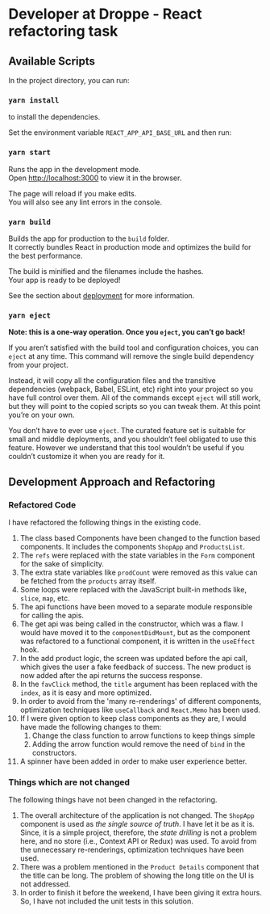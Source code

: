 # Developer at Droppe - React refactoring task

## Available Scripts

In the project directory, you can run:

### `yarn install`

to install the dependencies.

Set the environment variable `REACT_APP_API_BASE_URL` and then run:

### `yarn start`

Runs the app in the development mode.<br />
Open [http://localhost:3000](http://localhost:3000) to view it in the browser.

The page will reload if you make edits.<br />
You will also see any lint errors in the console.

### `yarn build`

Builds the app for production to the `build` folder.<br />
It correctly bundles React in production mode and optimizes the build for the best performance.

The build is minified and the filenames include the hashes.<br />
Your app is ready to be deployed!

See the section about [deployment](https://facebook.github.io/create-react-app/docs/deployment) for more information.

### `yarn eject`

**Note: this is a one-way operation. Once you `eject`, you can’t go back!**

If you aren’t satisfied with the build tool and configuration choices, you can `eject` at any time. This command will remove the single build dependency from your project.

Instead, it will copy all the configuration files and the transitive dependencies (webpack, Babel, ESLint, etc) right into your project so you have full control over them. All of the commands except `eject` will still work, but they will point to the copied scripts so you can tweak them. At this point you’re on your own.

You don’t have to ever use `eject`. The curated feature set is suitable for small and middle deployments, and you shouldn’t feel obligated to use this feature. However we understand that this tool wouldn’t be useful if you couldn’t customize it when you are ready for it.

## Development Approach and Refactoring

### Refactored Code ###

I have refactored the following things in the existing code.

1. The class based Components have been changed to the function based components. It includes the components `ShopApp` and `ProductsList`.
2. The `refs` were replaced with the state variables in the `Form` component for the sake of simplicity.
3. The extra state variables like `prodCount` were removed as this value can be fetched from the `products` array itself.
4. Some loops were replaced with the JavaScript built-in methods like, `slice`, `map`, etc.
5. The api functions have been moved to a separate module responsible for calling the apis.
6. The get api was being called in the constructor, which was a flaw. I would have moved it to the `componentDidMount`, but as the component was refactored to a functional component, it is written in the `useEffect` hook.
7. In the add product logic, the screen was updated before the api call, which gives the user a fake feedback of success. The new product is now added after the api returns the success response.
8. In the `favClick` method, the `title` argument has been replaced with the `index`, as it is easy and more optimized.
9. In order to avoid from the 'many re-renderings' of different components, optimization techniques like `useCallback` and `React.Memo` has been used.
10. If I were given option to keep class components as they are, I would have made the following changes to them:
    1. Change the class function to arrow functions to keep things simple
    2. Adding the arrow function would remove the need of `bind` in the constructors.
11. A spinner have been added in order to make user experience better.

### Things which are not changed ###

The following things have not been changed in the refactoring.

1. The overall architecture of the application is not changed. The `ShopApp` component is used as *the single source of truth*. I have let it be as it is. Since, it is a simple project, therefore, the *state drilling* is not a problem here, and no store (i.e., Context API or Redux) was used. To avoid from the unnecessary re-renderings, optimization techniques have been used.
2. There was a problem mentioned in the `Product Details` component that the title can be long. The problem of showing the long title on the UI is not addressed.
3. In order to finish it before the weekend, I have been giving it extra hours. So, I have not included the unit tests in this solution.